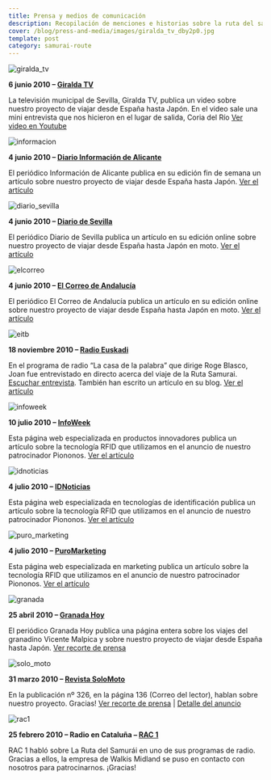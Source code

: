 ```yaml
---
title: Prensa y medios de comunicación
description: Recopilación de menciones e historias sobre la ruta del samurái en los medios
cover: /blog/press-and-media/images/giralda_tv_dby2p0.jpg
template: post
category: samurai-route
---
```


![giralda_tv](/blog/press-and-media/images/giralda_tv_dby2p0.jpg)

**6 junio 2010 – [Giralda TV](http://www.giraldatv.es)**

La televisión municipal de Sevilla, Giralda TV, publica un video sobre nuestro proyecto de viajar desde España hasta Japón. En el video sale una mini entrevista que nos hicieron en el lugar de salida, Coria del Río [Ver video en Youtube](http://www.youtube.com/watch?v=mDsD1S7m3_A "Ver recorte de prensa")

![informacion](/blog/press-and-media/images/informacion.jpg)

**4 junio 2010 – [Diario Información de Alicante](http://www.diarioinformacion.es)**

El periódico Información de Alicante publica en su edición fin de semana un artículo sobre nuestro proyecto de viajar desde España hasta Japón. [Ver el artículo](http://www.diarioinformacion.com/fin-semana/2010/05/31/a-fondo/reportajes/ruta-samurai/5365.html "Ver el artículo")

![diario_sevilla](/blog/press-and-media/images/diario_sevilla.jpg)

**4 junio 2010 – [Diario de Sevilla](http://www.diariodesevilla.es)**

El periódico Diario de Sevilla publica un artículo en su edición online sobre nuestro proyecto de viajar desde España hasta Japón en moto. [Ver el artículo](http://www.diariodesevilla.es/article/sevilla/717159/japon/gran/salto.html "Ver el artículo")

![elcorreo](/blog/press-and-media/images/elcorreo.jpg)

**4 junio 2010 – [El Correo de Andalucía](http://www.elcorreoweb.es)**

El periódico El Correo de Andalucía publica un artículo en su edición online sobre nuestro proyecto de viajar desde España hasta Japón en moto. [Ver el artículo](http://www.elcorreoweb.es/095907/samurais/dejan/coria/rio/motocicleta "Ver el artículo")

![eitb](/blog/press-and-media/images/eitb.jpg)

**18 noviembre 2010 – [Radio Euskadi](http://www.eitb.com)**

En el programa de radio “La casa de la palabra” que dirige Roge Blasco, Joan fue entrevistado en directo acerca del viaje de la Ruta Samurai. [Escuchar entrevista](/blog/press-and-media/images/radio_euskadi.mp3). También han escrito un artículo en su blog. [Ver el artículo](http://www.blogseitb.com/rogeblasco/2010/11/21/joan-mira-%E2%80%9Cla-ruta-del-samurai%E2%80%9D-en-moto-desde-coria-del-rio-en-sevilla-hasta-sendai-en-japon-tras-los-pasos-de-hasekura-tsunenaga/ "Ver el artículo")

![infoweek](/blog/press-and-media/images/infoweek.jpg)

**10 julio 2010 – [InfoWeek](http://www.infoweek.biz)**

Esta página web especializada en productos innovadores publica un artículo sobre la tecnología RFID que utilizamos en el anuncio de nuestro patrocinador Piononos. [Ver el artículo](http://www.infoweek.biz/la/2010/06/los-anuncios-comienzan-a-incorporar-la-tecnologia-rfid/ "Ver el artículo")

![idnoticias](/blog/press-and-media/images/idnoticias.jpg)

**4 julio 2010 – [IDNoticias](http://www.idnoticias.com)**

Esta página web especializada en tecnologías de identificación publica un artículo sobre la tecnología RFID que utilizamos en el anuncio de nuestro patrocinador Piononos. [Ver el artículo](http://www.idnoticias.com/2010/06/14/los-anuncios-comienzan-a-incorporar-la-tecnologia-rfid "Ver el artículo")

![puro_marketing](/blog/press-and-media/images/puro_marketing.jpg)

**4 julio 2010 – [PuroMarketing](http://www.puromarketing.com)**

Esta página web especializada en marketing publica un artículo sobre la tecnología RFID que utilizamos en el anuncio de nuestro patrocinador Piononos. [ Ver el artículo](http://www.puromarketing.com/12/7418/el-marketing-ya-incorpora-tecnologia-rfid.html "Ver el artículo")

![granada](/blog/press-and-media/images/granada.jpg)

**25 abril 2010 – [Granada Hoy](http://www.granadahoy.com)**

El periódico Granada Hoy publica una página entera sobre los viajes del granadino Vicente Malpica y sobre nuestro proyecto de viajar desde España hasta Japón. [ Ver recorte de prensa](/blog/press-and-media/images/diario_granada.jpg "Ver recorte de prensa")

![solo_moto](/blog/press-and-media/images/solo_moto.jpg)

**31 marzo 2010 – [Revista SoloMoto](http://www.solomoto30.com)**

En la publicación nº 326, en la página 136 (Correo del lector), hablan sobre nuestro proyecto. Gracias! [ Ver recorte de prensa](/blog/press-and-media/images/solomoto_lector2.jpg "Ver recorte de prensa") | [Detalle del anuncio](/blog/press-and-media/images/solomoto_lector1.jpg "Detalle del anuncio")

![rac1](/blog/press-and-media/images/rac1.jpg)

**25 febrero 2010 – Radio en Cataluña – [RAC 1](http://www.rac1.org)**

RAC 1 habló sobre La Ruta del Samurái en uno de sus programas de radio. Gracias a ellos, la empresa de Walkis Midland se puso en contacto con nosotros para patrocinarnos. ¡Gracias!

